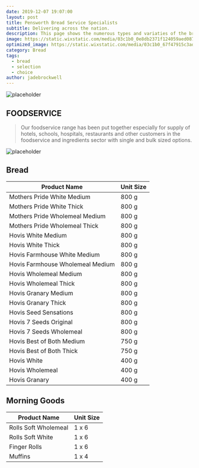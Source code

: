 ```yaml
---
date: 2019-12-07 19:07:00
layout: post
title: Pensworth Bread Service Specialists
subtitle: Delivering across the nation.
description: This page shows the numerous types and variaties of the bread we stock and deliver at Pensworth.
image: https://static.wixstatic.com/media/03c1b0_0e8db2371f124059aed087eeb4c3f646~mv2.jpg/v1/fill/w_1189,h_300,al_c,q_80,usm_0.66_1.00_0.01/03c1b0_0e8db2371f124059aed087eeb4c3f646~mv2.webp
optimized_image: https://static.wixstatic.com/media/03c1b0_67f47915c3ad4e95b3e5ced18a1ea1b3~mv2.jpg/v1/fill/w_476,h_211,al_c,q_80,usm_0.66_1.00_0.01/03c1b0_67f47915c3ad4e95b3e5ced18a1ea1b3~mv2.webp
category: Bread
tags:
  - bread
  - selection
  - choice
author: jadebrockwell
---
```


![placeholder](https://static.wixstatic.com/media/03c1b0_8f9e1df7f0d7476499603b7cca698034~mv2.png/v1/fill/w_283,h_78,al_c,q_80,usm_0.66_1.00_0.01/Pensworth%20New%20Logo.webp "Pensworth")

## FOODSERVICE

> Our foodservice range has been put together especially for supply of hotels, schools, hospitals, restaurants and other customers in the foodservice and ingredients sector with single and bulk sized options.

![placeholder](https://static.wixstatic.com/media/03c1b0_67f47915c3ad4e95b3e5ced18a1ea1b3~mv2.jpg/v1/fill/w_476,h_211,al_c,q_80,usm_0.66_1.00_0.01/03c1b0_67f47915c3ad4e95b3e5ced18a1ea1b3~mv2.webp "Bread")

## Bread

<table>
  <thead>
    <tr>
      <th>Product Name</th>
      <th>Unit Size</th>
    </tr>
  </thead>
   <tbody>
    <tr>
      <td>Mothers Pride White Medium</td>
      <td>800 g</td>
    </tr>
    <tr>
      <td>Mothers Pride White Thick</td>
      <td>800 g</td>
    </tr>
    <tr>
      <td>Mothers Pride Wholemeal Medium</td>
      <td>800 g</td>
    </tr>
    <tr>
      <td>Mothers Pride Wholemeal Thick</td>
      <td>800 g</td>
    </tr>
    <tr>
      <td>Hovis White Medium</td>
      <td>800 g</td>
    </tr>
    <tr>
      <td>Hovis White Thick</td>
      <td>800 g</td>
    </tr>
    <tr>
      <td>Hovis Farmhouse White Medium</td>
      <td>800 g</td>
    </tr>
    <tr>
      <td>Hovis Farmhouse Wholemeal Medium</td>
      <td>800 g</td>
    </tr>
    <tr>
      <td>Hovis Wholemeal Medium</td>
      <td>800 g</td>
    </tr>
    <tr>
      <td>Hovis Wholemeal Thick</td>
      <td>800 g</td>
    </tr>
    <tr>
      <td>Hovis Granary Medium</td>
      <td>800 g</td>
    </tr>
    <tr>
      <td>Hovis Granary Thick</td>
      <td>800 g</td>
    </tr>
    <tr>
      <td>Hovis Seed Sensations</td>
      <td>800 g</td>
    </tr>
    <tr>
      <td>Hovis 7 Seeds Original</td>
      <td>800 g</td>
    </tr>
    <tr>
      <td>Hovis 7 Seeds Wholemeal</td>
      <td>800 g</td>
    </tr>
    <tr>
      <td>Hovis Best of Both Medium</td>
      <td>750 g</td>
    </tr>
    <tr>
      <td>Hovis Best of Both Thick</td>
      <td>750 g</td>
    </tr>
    <tr>
      <td>Hovis White</td>
      <td>400 g</td>
    </tr>
    <tr>
      <td>Hovis Wholemeal</td>
      <td>400 g</td>
    </tr>
    <tr>
      <td>Hovis Granary</td>
      <td>400 g</td>
    </tr>
  </tbody>
</table>

## Morning Goods

<table>
  <thead>
    <tr>
      <th> Product Name</th>
      <th>Unit Size</th>
    </tr>
  </thead>
  <tbody>
    <tr>
      <td>Rolls Soft Wholemeal</td>
      <td>1 x 6</td>
    </tr>
    <tr>
      <td>Rolls Soft White</td>
      <td>1 x 6</td>
    </tr>
    <tr>
      <td>Finger Rolls</td>
      <td>1 x 6</td>
    </tr>
     <tr>
      <td>Muffins</td>
      <td>1 x 4</td>
    </tr>
  </tbody>
</table>

